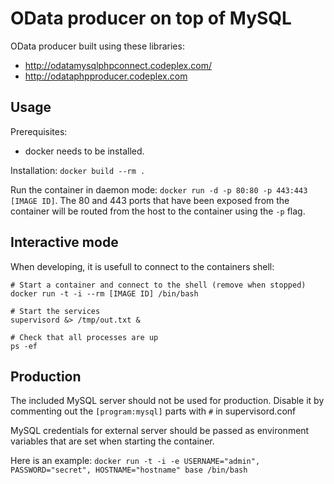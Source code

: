 OData producer on top of MySQL
==============================

OData producer built using these libraries:

 * http://odatamysqlphpconnect.codeplex.com/
 * http://odataphpproducer.codeplex.com


Usage
-----

Prerequisites:

 * docker needs to be installed.

Installation: `docker build --rm .`

Run the container in daemon mode: `docker run -d -p 80:80 -p 443:443 [IMAGE ID]`. The 80 and 443 ports that have been exposed from the container will be routed from the host to the container using the `-p` flag.


Interactive mode
----------------

When developing, it is usefull to connect to the containers shell:

```
# Start a container and connect to the shell (remove when stopped)
docker run -t -i --rm [IMAGE ID] /bin/bash

# Start the services
supervisord &> /tmp/out.txt &

# Check that all processes are up
ps -ef
```


Production
----------

The included MySQL server should not be used for production. Disable it by commenting out the
`[program:mysql]` parts with `#` in supervisord.conf

MySQL credentials for external server should be passed as environment variables that are set when starting the container.

Here is an example: `docker run -t -i -e USERNAME="admin", PASSWORD="secret", HOSTNAME="hostname" base /bin/bash`






